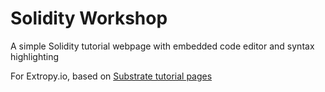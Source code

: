 # Solidity Workshop
A simple Solidity tutorial webpage with embedded code editor and syntax highlighting

For Extropy.io, based on [Substrate tutorial pages](https://substrate.dev/substrate-collectables-workshop/#/1/creating-a-storage-value?id=working-with-a-storage-value)
